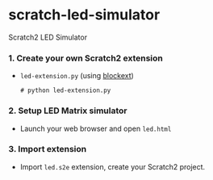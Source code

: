 # scratch-led-simulator
Scratch2 LED Simulator

### 1. Create your own Scratch2 extension
* `led-extension.py` (using [blockext](https://github.com/blockext/blockext))

    `# python led-extension.py`

### 2. Setup LED Matrix simulator
* Launch your web browser and open `led.html`

### 3. Import extension
* Import `led.s2e` extension, create your Scratch2 project.
